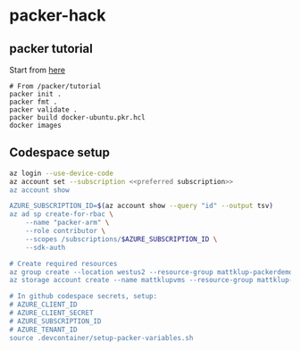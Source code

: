 # packer-hack

## packer tutorial

Start from [here](https://learn.hashicorp.com/tutorials/packer/docker-get-started-build-image?in=packer/docker-get-started)

```
# From /packer/tutorial
packer init .
packer fmt .
packer validate .
packer build docker-ubuntu.pkr.hcl
docker images
```

## Codespace setup

```bash
az login --use-device-code
az account set --subscription <<preferred subscription>>
az account show

AZURE_SUBSCRIPTION_ID=$(az account show --query "id" --output tsv)
az ad sp create-for-rbac \
    --name "packer-arm" \
    --role contributor \
    --scopes /subscriptions/$AZURE_SUBSCRIPTION_ID \
    --sdk-auth

# Create required resources
az group create --location westus2 --resource-group mattklup-packerdemo
az storage account create --name mattklupvms --resource-group mattklup-packerdemo

# In github codespace secrets, setup:
# AZURE_CLIENT_ID
# AZURE_CLIENT_SECRET
# AZURE_SUBSCRIPTION_ID
# AZURE_TENANT_ID
source .devcontainer/setup-packer-variables.sh

```